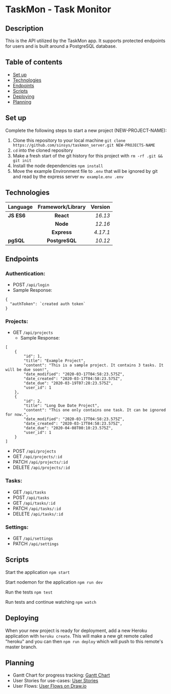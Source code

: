 # TaskMon - Task Monitor

## Description

This is the API utilized by the TaskMon app. It supports protected endpoints for users and is built around a PostgreSQL database.

## Table of contents

*  [Set up](#set-up)
*  [Technologies](#technologies)
*  [Endpoints](#endpoints)
*  [Scripts](#scripts)
*  [Deploying](#deploying)
*  [Planning](#planning)

## Set up

Complete the following steps to start a new project (NEW-PROJECT-NAME):

1. Clone this repository to your local machine `git clone https://github.com/sinsys/taskmon_server.git NEW-PROJECTS-NAME`
2. `cd` into the cloned repository
3. Make a fresh start of the git history for this project with `rm -rf .git && git init`
4. Install the node dependencies `npm install`
5. Move the example Environment file to `.env` that will be ignored by git and read by the express server `mv example.env .env`

## Technologies

| Language | Framework/Library | Version |
| :--- | :---: | ---: |
| **JS ES6** | **React** | *16.13* |
| | **Node** | *12.16* |
| | **Express** | *4.17.1* |
| **pgSQL** | **PostgreSQL** | *10.12* |

## Endpoints

### Authentication:
  - POST `/api/login`
   - Sample Response:
```
{
  "authToken": `created auth token`
}
```
### Projects:
 - GET `/api/projects`
   - Sample Response: 
```
[
    {
        "id": 1,
        "title": "Example Project",
        "content": "This is a sample project. It contains 3 tasks. It will be due soon!",
        "date_modified": "2020-03-17T04:58:23.575Z",
        "date_created": "2020-03-17T04:58:23.575Z",
        "date_due": "2020-03-19T07:28:23.575Z",
        "user_id": 1
    },
    {
        "id": 2,
        "title": "Long Due Date Project",
        "content": "This one only contains one task. It can be ignored for now.",
        "date_modified": "2020-03-17T04:58:23.575Z",
        "date_created": "2020-03-17T04:58:23.575Z",
        "date_due": "2020-04-08T00:10:23.575Z",
        "user_id": 1
    }
]
```
 - POST `/api/projects`
 - GET `/api/projects/:id`
 - PATCH `/api/projects/:id`
 - DELETE `/api/projects/:id`
### Tasks:
 - GET `/api/tasks`
 - POST `/api/tasks`
 - GET `/api/tasks/:id`
 - PATCH `/api/tasks/:id`
 - DELETE `/api/tasks/:id`
### Settings:
 - GET `/api/settings`
 - PATCH `/api/settings`

## Scripts

Start the application `npm start`

Start nodemon for the application `npm run dev`

Run the tests `npm test`

Run tests and continue watching `npm watch`

## Deploying

When your new project is ready for deployment, add a new Heroku application with `heroku create`. This will make a new git remote called "heroku" and you can then `npm run deploy` which will push to this remote's master branch.



## Planning

- Gantt Chart for progress tracking: [Gantt Chart](https://docs.google.com/spreadsheets/d/1gs3NtOi0saVZm1x91WcbMBz3AyNKN3RqGG2ubOGZn8Q/edit#gid=2140549662?usp=sharing)
- User Stories for use-cases: [User Stories](https://docs.google.com/spreadsheets/d/1gs3NtOi0saVZm1x91WcbMBz3AyNKN3RqGG2ubOGZn8Q/edit#gid=739121299?usp=sharing)
- User Flows: [User Flows on Draw.io](https://drive.google.com/file/d/1Z--cjFDzV-dabEC5hAtgKheW9UV70B5F/view?usp=sharing)
